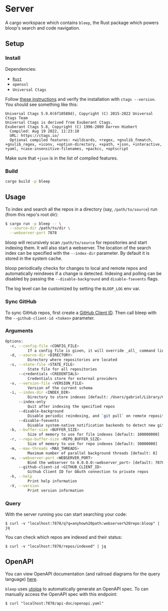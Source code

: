 # Server

A cargo workspace which contains `bleep`, the Rust package which powers bloop's search and code navigation.

## Setup

### Install

Dependencies:
 - [`Rust`](https://rustup.rs/)
 - `openssl`
 - `Universal Ctags`

Follow [these instructions](https://github.com/universal-ctags/ctags) and verify the installation with `ctags --version`. You should see something like this:

```
Universal Ctags 5.9.0(6f10588d), Copyright (C) 2015-2022 Universal Ctags Team
Universal Ctags is derived from Exuberant Ctags.
Exuberant Ctags 5.8, Copyright (C) 1996-2009 Darren Hiebert
  Compiled: Aug 19 2022, 11:23:10
  URL: https://ctags.io/
  Optional compiled features: +wildcards, +regex, +gnulib_fnmatch, +gnulib_regex, +iconv, +option-directory, +xpath, +json, +interactive, +yaml, +case-insensitive-filenames, +packcc, +optscript
```
Make sure that `+json` is in the list of compiled features.

### Build

```bash
cargo build -p bleep
```

## Usage

To index and search all the repos in a directory (say, `/path/to/source`) run (from this repo's root dir):

```bash
$ cargo run -p bleep -- \
  --source-dir /path/to/dir \
  --webserver-port 7878
```

bloop will recursively scan `/path/to/source` for repositories and start indexing them. It will also start a webserver. The location of the search index can be specified with the `--index-dir` parameter. By default it is stored in the system cache.

bloop periodically checks for changes to local and remote repos and automatically reindexes if a change is detected. Indexing and polling can be disabled by passing the `--disable-background` and `disable-fsevents` flags.

The log level can be customized by setting the `BLOOP_LOG` env var.

### Sync GitHub

To sync GitHub repos, first create a [GitHub Client ID](https://docs.github.com/en/developers/apps/building-oauth-apps/creating-an-oauth-app). Then call bleep with the `--github-client-id <token>` parameter.

### Arguments

```bash
Options:
  -c, --config-file <CONFIG_FILE>
          If a config file is given, it will override _all_ command line parameters!
  -d, --source-dir <DIRECTORY>
          Directory where repositories are located
  -s, --state-file <STATE_FILE>
          State file for all repositories
      --credentials <CREDENTIALS>
          Credentials store for external providers
  -v, --version-file <VERSION_FILE>
          Version of the current schema
  -i, --index-dir <INDEX_DIR>
          Directory to store indexes [default: /Users/gabriel/Library/Caches/ai.bloop.bleep]
      --index-only
          Quit after indexing the specified repos
      --disable-background
          Disable periodic reindexing, and `git pull` on remote repositories
      --disable-fsevents
          Disable system-native notification backends to detect new git commits immediately
  -b, --buffer-size <BUFFER_SIZE>
          Size of memory to use for file indexes [default: 100000000]
  -r, --repo-buffer-size <REPO_BUFFER_SIZE>
          Size of memory to use for repo indexes [default: 30000000]
  -m, --max-threads <MAX_THREADS>
          Maximum number of parallel background threads [default: 8]
  -w, --webserver-port <WEBSERVER_PORT>
          Bind the webserver to 0.0.0.0:<webserver_port> [default: 7878]
      --github-client-id <GITHUB_CLIENT_ID>
          Github Client ID for OAuth connection to private repos
  -h, --help
          Print help information
  -V, --version
          Print version information
```

### Query

With the server running you can start searching your code:

```
$ curl -v "localhost:7878/q?q=anyhow%20path:webserver%20repo:bloop" | jq
```

You can check which repos are indexed and their status:
```
$ curl -v "localhost:7878/repos/indexed" | jq
```

## OpenAPI

You can view OpenAPI documentation (and railroad diagrams for the query language) [here](https://bloop-api-docs.vercel.app/). 

`bleep` uses [utoipa](https://github.com/juhaku/utoipa) to automatically generate an OpenAPI spec. To can manually access the OpenAPI spec with this endpoint:
```
$ curl "localhost:7878/api-doc/openapi.yaml"
```  